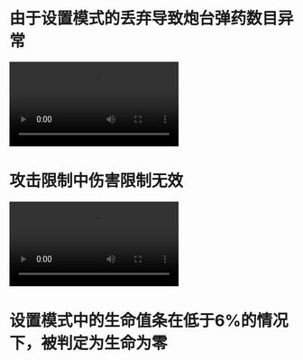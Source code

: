# 由于设置模式的丢弃导致炮台弹药数目异常
<video controls src="QQ202493-175656.mp4" title="Title"></video>

# 攻击限制中伤害限制无效
<video controls src="QQ202493-191456.mp4" title="Title"></video>

# 设置模式中的生命值条在低于6%的情况下，被判定为生命为零